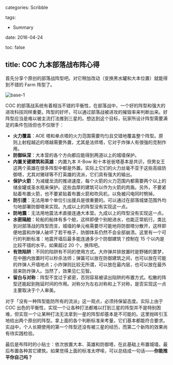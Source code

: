 categories: Scribble

tags:

- Summary

date:  2016-04-24

toc: false

title: COC 九本部落战布阵心得
---

首先分享个原创的部落战阵型吧。对它稍加改动（变换黑水罐和大本位置）就能得到不错的 Farm 阵型了。

<!--more-->

![base-1](http://7u2gqx.com1.z0.glb.clouddn.com/coc-2.jpg)

COC 的部落战系统有着相当不错的平衡性，在部落战中，一个好的阵型和强大的进攻科技同样重要。阵型的好坏，可以通过部落战被进攻的摧毁率来判断出来。好阵型应当是难以被主流打法推到三星的。想达到这个目标，玩家所设计阵型需要满足的条件包括但也不仅限于：

* **火力覆盖**：AOE 塔和单点塔的火力范围需要均匀且交错地覆盖整个阵型。原则上射程越近的塔越需要外置，尤其是法师塔，它对于炸弹人有很强的克制作用。
* **防御纵深**：大本营的各个方向都应能得到两道以上的城墙保护。
* **内置关键建筑和英雄**：内置九本 X-Bow 和十本爸爸塔基本是共识，但男女王这两个英雄在很多阵型中都是外置。实际上它们的火力丝毫不亚于这些高级防御塔，尤其对猪球等不打英雄的流派，它们具有强大的输出。
* **保护火箭**：为减缓龙流的推进速度，每个火箭的火力范围内都需要两个以上的储金罐或圣水瓶来保护。这些血厚的建筑可以作为火箭的肉盾。另外，不要紧贴着布置火箭，也不要紧贴着布置火箭和吹风机，以免被闪电同时劈掉。
* **防引援**：无法用单个单位引出援兵是很重要的。可以通过在部落城堡范围外均匀地部署防御塔来实现。九成以上的阵型没有实现这一点。
* **防地震**：无法用地震法术直接连通大本营。九成以上的阵型没有实现这一点。
* **水密隔舱**：轮船的船体有多个舱，这样即便个别舱进水，也能正常航行。类比到对部落战的阵型而言，城墙的单元格需要尽可能地将防御塔分散开，这样即便地震和炸弹人破坏了若干格子，防御体系仍然不会全部崩溃。这里有一个可行的判断标准：地震开墙后最多能连通多少个防御建筑？控制在 15 个以内是比较不错的水平。如果超过 20 个，换阵吧。
* **有效陷阱**：不同的陷阱有不同的使用方式。大炸弹并排放置时是野猪的噩梦，在中圈内放置时可以秒杀法师；弹簧可以放在防御建筑之间，也可以放在可能的炸弹人开墙地点；小炸弹则比较无所谓，可以放在最内层，也可以放在最外层来防炸弹人。当然了，效果见仁见智。
* **留白与对称**：阵型不宜过于紧密，否则容易被读出陷阱的布置方式。松散的阵型还能起到拖延时间的作用。对称分为左右对称和上下对称，是否实现这一点主要取决于个人审美。

对于「没有一种阵型能防所有的流派」这一观点，必须持保留态度。实际上由于 COC 出色的平衡性，实现一个让各种打法都难以打到三星的阵型并不是特别困难，但实现一个让某种打法无法拿到一星的阵型却基本是不可能的。这里抛砖引玉地给出两个原创的阵型。拿上面的各个判断标准来考量，它们基本都能符合要求。实战中，个人长期使用的第一个阵型还没有被三星的经历，而第二个新阵的效果尚有待实践检验。

最后是布阵时的小贴士：依次放置大本、英雄和防御塔，在此基础上布置城墙，最后布置各种其它建筑。如果觉得上面的标准太啰嗦，可以总结成一句话——**你能推平你自己吗？**